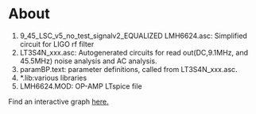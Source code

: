 # About

1. 9_45_LSC_v5_no_test_signalv2_EQUALIZED LMH6624.asc: Simplified circuit for LIGO rf filter
1. LT3S4N_xxx.asc: Autogenerated circuits for read out(DC,9.1MHz, and 45.5MHz) noise analysis and AC analysis.
1. paramBP.text: parameter definitions, called from LT3S4N_xxx.asc.
1. *.lib:various libraries
1. LMH6624.MOD: OP-AMP LTspice file


Find an interactive graph [here.](https://tetraquark.netlify.app/ebooks/aligorfphotodetectors/6_7ohmpdrlt3s4n_ro0x_ro1x_ro5x_no2x_no4x_no6x_no10xrev)

